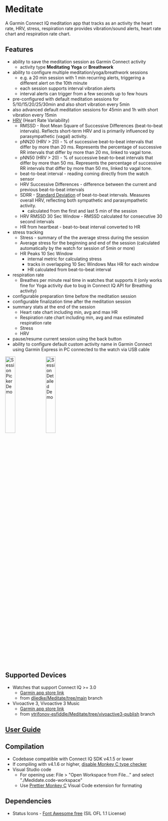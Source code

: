 # Meditate

A Garmin Connect IQ meditation app that tracks as an activity the heart rate, HRV, stress, respiration rate provides vibration/sound alerts, heart rate chart and respiration rate chart.

## Features

- ability to save the meditation session as Garmin Connect activity
  - activity type **Meditating** **Yoga** or **Breathwork**
- ability to configure multiple meditation/yoga/breathwork sessions
  - e.g. a 20 min session with 1 min recurring alerts, triggering a different alert on the 10th minute
  - each session supports interval vibration alerts
  - interval alerts can trigger from a few seconds up to few hours
- pre-configured with default meditation sessions for 5/10/15/20/25/30min and also short vibration every 5min
- also advanced default meditation sessions for 45min and 1h with short vibration every 15min
- [HRV](https://en.wikipedia.org/wiki/Heart_rate_variability) (Heart Rate Variability)
  - RMSSD - Root Mean Square of Successive Differences (beat-to-beat intervals). Reflects short-term HRV and is primarily influenced by parasympathetic (vagal) activity.
  - pNN20 (HRV > 20) - % of successive beat-to-beat intervals that differ by more than 20 ms. Represents the percentage of successive RR intervals that differ by more than 20 ms, linked to vagal tone.
  - pNN50 (HRV > 20) - % of successive beat-to-beat intervals that differ by more than 50 ms. Represents the percentage of successive RR intervals that differ by more than 50 ms, linked to vagal tone.
  - beat-to-beat interval - reading coming directly from the watch sensor
  - HRV Successive Differences - difference between the current and previous beat-to-beat intervals
  - SDRR - [Standard Deviation](https://en.wikipedia.org/wiki/Standard_deviation) of beat-to-beat intervals. Measures overall HRV, reflecting both sympathetic and parasympathetic activity.
    - calculated from the first and last 5 min of the session
  - HRV RMSSD 30 Sec Window - RMSSD calculated for consecutive 30 second intervals
  - HR from heartbeat - beat-to-beat interval converted to HR
- stress tracking
  - Stress - summary of the the average stress during the session
  - Average stress for the beginning and end of the session (calculated automatically by the watch for session of 5min or more)
  - HR Peaks 10 Sec Window
    - internal metric for calculating stress
    - tracks in overlapping 10 Sec Windows Max HR for each window
    - HR calculated from beat-to-beat interval
- respiration rate
  - Breathes per minute real time in watches that supports it (only works fine for Yoga activity due to bug in Connect IQ API for Breathing activity)
- configurable preparation time before the meditation session
- configurable finalization time after the meditation session
- summary stats at the end of the session
  - Heart rate chart including min, avg and max HR
  - Respiration rate chart including min, avg and max estimated respiration rate
  - Stress
  - HRV
- pause/resume current session using the back button
- ability to configure default custom activity name in Garmin Connect using Garmin Express in PC connected to the watch via USB cable

<img src="userGuideScreenshots/sessionPickerDemo.gif"  width="25%" height="25%" alt="Session Picker Demo"></img>
<img src="userGuideScreenshots/sessionDetailedDemo.gif"  width="25%" height="25%" alt="Session Detailed Demo"></img>

## Supported Devices

- Watches that support Connect IQ >= 3.0
  - [Garmin app store link](https://apps.garmin.com/en-US/apps/c5fc5ea5-7d12-4fb9-be9c-701663a39db7)
  - from [dliedke/Meditate/tree/main](https://github.com/dliedke/Meditate/tree/main) branch
- Vivoactive 3, Vivoactive 3 Music
  - [Garmin app store link](https://apps.garmin.com/en-US/apps/bed7ed4d-07ea-4600-b477-b8911670b64a)
  - from [vtrifonov-esfiddle/Meditate/tree/vivoactive3-publish](https://github.com/vtrifonov-esfiddle/Meditate/tree/vivoactive3-publish) branch

## [User Guide](UserGuide.md)

## Compilation

- Codebase compatible with Connect IQ SDK v4.1.5 or lower
- If compiling with v4.1.6 or higher, [disable Monkey C type checker](https://forums.garmin.com/developer/connect-iq/f/discussion/314861/sdk-4-1-6-generating-new-errors-and-warnings#pifragment-1298=1)
- Visual Studio code
  - For opening use: File > "Open Workspace from File..." and select "./Medidate.code-workspace"
  - Use [Prettier Monkey C](https://marketplace.visualstudio.com/items?itemName=markw65.prettier-extension-monkeyc) Visual Code extension for formating

## Dependencies

- Status Icons - [Font Awesome free](https://fontawesome.com/license) (SIL OFL 1.1 License)

